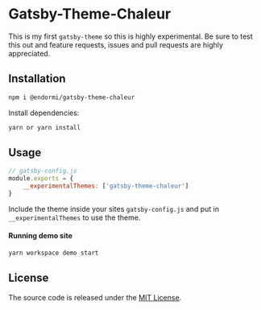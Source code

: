 # Gatsby-Theme-Chaleur

This is my first `gatsby-theme` so this is highly experimental. 
Be sure to test this out and feature requests, issues and pull requests are highly appreciated.

## Installation

```sh
npm i @endormi/gatsby-theme-chaleur
```

Install dependencies:

```sh
yarn or yarn install
```

## Usage

```jsx
// gatsby-config.js
module.exports = {
    __experimentalThemes: ['gatsby-theme-chaleur']
}
```

Include the theme inside your sites `gatsby-config.js` and put in `__experimentalThemes` to use the theme.

#### Running demo site

```sh
yarn workspace demo start
```

## License

The source code is released under the [MIT License](https://github.com/endormi/gatsby-theme-chaleur/blob/master/LICENSE).